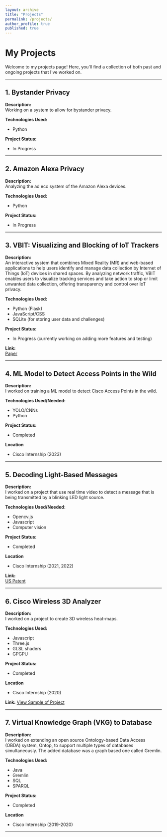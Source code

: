 ```yaml
---
layout: archive
title: "Projects"
permalink: /projects/
author_profile: true
published: true
---
```


# My Projects

Welcome to my projects page! Here, you'll find a collection of both past and ongoing projects that I've worked on.

---

## 1. **Bystander Privacy**

**Description:**  
Working on a system to allow for bystander privacy.

**Technologies Used:**  
- Python

**Project Status:**  
- In Progress

<!-- **Link:**  
[View Project](https://github.com/yourusername/portfolio) -->

---

## 2. **Amazon Alexa Privacy**

**Description:**  
Analyzing the ad eco system of the Amazon Alexa devices.

**Technologies Used:**  
- Python

**Project Status:**  
- In Progress

<!-- **Link:**  
[View on GitHub](https://github.com/yourusername/house-price-prediction) -->

---

## 3. **VBIT: Visualizing and Blocking of IoT Trackers**

**Description:**  
An interactive system that combines Mixed Reality (MR) and web-based applications to help users identify and manage data collection by Internet of Things (IoT) devices in shared spaces. By analyzing network traffic, VBIT enables users to visualize tracking services and take action to stop or limit unwanted data collection, offering transparency and control over IoT privacy.

**Technologies Used:**  
- Python (Flask)
- JavaScript/CSS
- SQLite (for storing user data and challenges)

**Project Status:**  
- In Progress (currently working on adding more features and testing)

**Link:**  
[Paper](https://www.arxiv.org/pdf/2409.06233)

---

## 4. **ML Model to Detect Access Points in the Wild**

**Description:**  
I worked on training a ML model to detect Cisco Access Points in the wild.

**Technologies Used/Needed:**  
- YOLO/CNNs
- Python

**Project Status:**  
- Completed

**Location**
- Cisco Internship (2023)

<!-- **Link:**  
[View on GitHub](https://github.com/yourusername/chat-application) -->

---

## 5. **Decoding Light-Based Messages**

**Description:**  
I worked on a project that use real time video to detect a message that is being transmitted by a blinking LED light source.

**Technologies Used/Needed:**  
- Opencv.js
- Javascript
- Computer vision

**Project Status:**  
- Completed

**Location**
- Cisco Internship (2021, 2022)

**Link:**  
[US Patent](https://patents.google.com/patent/US11935299B2/en)

---

## 6. **Cisco Wireless 3D Analyzer**

**Description:**  
I worked on a project to create 3D wireless heat-maps.

**Technologies Used:**
- Javascript
- Three.js
- GLSL shaders
- GPGPU

**Project Status:**
- Completed

**Location**
- Cisco Internship (2020)

**Link:** 
[View Sample of Project](https://blogs.cisco.com/tag/cisco-wireless-3d-analyzer)

---

## 7. **Virtual Knowledge Graph (VKG) to Database**

**Description:**  
I worked on extending an open source Ontology-based Data Access (OBDA) system, Ontop, to support multiple types of databases simultaneously. The added database was a graph based one called Gremlin.

**Technologies Used:**  
- Java
- Gremlin
- SQL
- SPARQL

**Project Status:**  
- Completed

**Location**
- Cisco Internship (2019-2020)

<!-- **Link:**
[View on GitHub](https://github.com/yourusername/algorithm-visualizer) -->

---

<!-- ## Contact Me

If you have any questions or would like to collaborate on a project, feel free to reach out to me via [email](mailto:youremail@example.com) or [LinkedIn](https://www.linkedin.com/in/yourprofile/).

---

Thank you for checking out my projects! -->

